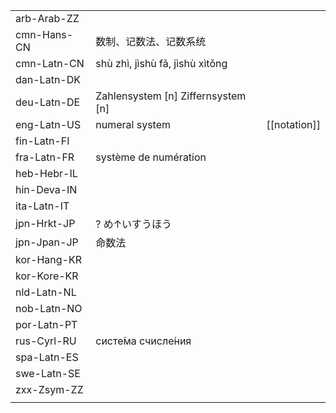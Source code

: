 | | | |
|-|-|-|
| arb-Arab-ZZ |  |  |
| cmn-Hans-CN | 数制、记数法、记数系统 |  |
| cmn-Latn-CN | shù zhì, jìshù fǎ, jìshù xìtǒng |  |
| dan-Latn-DK |  |  |
| deu-Latn-DE | Zahlensystem [n] Ziffernsystem [n] |  |
| eng-Latn-US | numeral system | [[notation]] |
| fin-Latn-FI |  |  |
| fra-Latn-FR | système de numération |  |
| heb-Hebr-IL |  |  |
| hin-Deva-IN |  |  |
| ita-Latn-IT |  |  |
| jpn-Hrkt-JP | ? め↑いすうほう |  |
| jpn-Jpan-JP | 命数法 |  |
| kor-Hang-KR |  |  |
| kor-Kore-KR |  |  |
| nld-Latn-NL |  |  |
| nob-Latn-NO |  |  |
| por-Latn-PT |  |  |
| rus-Cyrl-RU | систе́ма счисле́ния |  |
| spa-Latn-ES |  |  |
| swe-Latn-SE |  |  |
| zxx-Zsym-ZZ |  |  |
|  |  |  |
